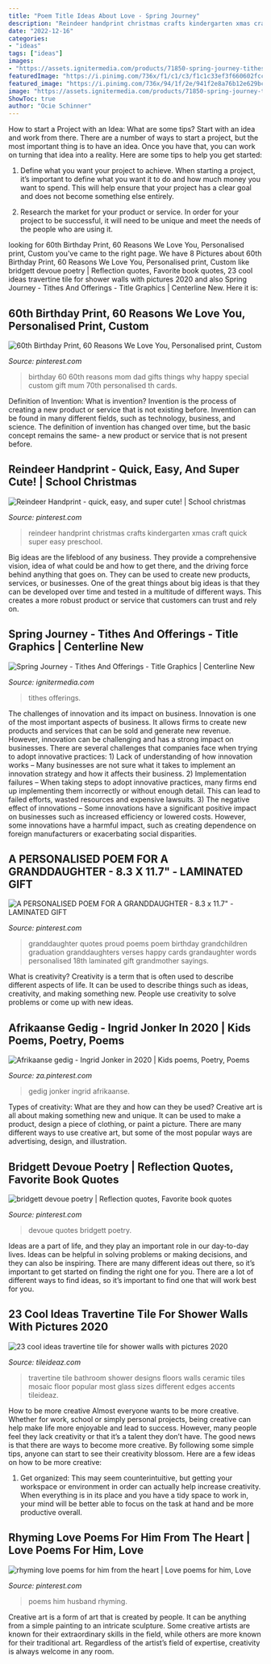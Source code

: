 ```yaml
---
title: "Poem Title Ideas About Love - Spring Journey"
description: "Reindeer handprint christmas crafts kindergarten xmas craft quick super easy preschool"
date: "2022-12-16"
categories:
- "ideas"
tags: ["ideas"]
images:
- "https://assets.ignitermedia.com/products/71850-spring-journey-tithes-and-offerings/preview/image"
featuredImage: "https://i.pinimg.com/736x/f1/c1/c3/f1c1c33ef3f660602fccae67db5849ce.jpg"
featured_image: "https://i.pinimg.com/736x/94/1f/2e/941f2e8a76b12e629bc7c8d65f4d60ee.jpg"
image: "https://assets.ignitermedia.com/products/71850-spring-journey-tithes-and-offerings/preview/image"
ShowToc: true
author: "Ocie Schinner"
---
```



How to start a Project with an Idea: What are some tips?
Start with an idea and work from there. There are a number of ways to start a project, but the most important thing is to have an idea. Once you have that, you can work on turning that idea into a reality. Here are some tips to help you get started:
1. Define what you want your project to achieve. When starting a project, it’s important to define what you want it to do and how much money you want to spend. This will help ensure that your project has a clear goal and does not become something else entirely.

2. Research the market for your product or service. In order for your project to be successful, it will need to be unique and meet the needs of the people who are using it.

	

		
looking for 60th Birthday Print, 60 Reasons We Love You, Personalised print, Custom you've came to the right page. We have 8 Pictures about 60th Birthday Print, 60 Reasons We Love You, Personalised print, Custom like bridgett devoue poetry | Reflection quotes, Favorite book quotes, 23 cool ideas travertine tile for shower walls with pictures 2020 and also Spring Journey - Tithes And Offerings - Title Graphics | Centerline New. Here it is:
		
    
## 60th Birthday Print, 60 Reasons We Love You, Personalised Print, Custom

<img loading=lazy src="https://i.pinimg.com/736x/cc/23/41/cc234138b413d9ba4af6ba0e7094c421--th-birthday-gifts--birthday.jpg" onerror="this.onerror=null;this.src='https://tse1.mm.bing.net/th?id=OIP.xFIbKGXqdOguHiNoFBRFhAHaHa&amp;pid=15.1';" alt="60th Birthday Print, 60 Reasons We Love You, Personalised print, Custom">

_Source: pinterest.com_

>birthday 60 60th reasons mom dad gifts things why happy special custom gift mum 70th personalised th cards. 

	

Definition of Invention: What is invention?
Invention is the process of creating a new product or service that is not existing before. Invention can be found in many different fields, such as technology, business, and science. The definition of invention has changed over time, but the basic concept remains the same- a new product or service that is not present before.

    
## Reindeer Handprint - Quick, Easy, And Super Cute! | School Christmas

<img loading=lazy src="https://i.pinimg.com/736x/8a/71/c4/8a71c4d24fc17ecb1efcd4e582665a38--reindeer-handprint-xmas-crafts.jpg" onerror="this.onerror=null;this.src='https://tse1.mm.bing.net/th?id=OIP.CULeOOJ0ahLf_lKI-LeNvgHaJ3&amp;pid=15.1';" alt="Reindeer Handprint - quick, easy, and super cute! | School christmas">

_Source: pinterest.com_

>reindeer handprint christmas crafts kindergarten xmas craft quick super easy preschool. 

	

Big ideas are the lifeblood of any business. They provide a comprehensive vision, idea of what could be and how to get there, and the driving force behind anything that goes on. They can be used to create new products, services, or businesses. One of the great things about big ideas is that they can be developed over time and tested in a multitude of different ways. This creates a more robust product or service that customers can trust and rely on.

    
## Spring Journey - Tithes And Offerings - Title Graphics | Centerline New

<img loading=lazy src="https://assets.ignitermedia.com/products/71850-spring-journey-tithes-and-offerings/preview/image" onerror="this.onerror=null;this.src='https://tse2.mm.bing.net/th?id=OIP.XwYnP8_qJ81Yv0QkuHaNCgHaEK&amp;pid=15.1';" alt="Spring Journey - Tithes And Offerings - Title Graphics | Centerline New">

_Source: ignitermedia.com_

>tithes offerings. 

	

The challenges of innovation and its impact on business.
Innovation is one of the most important aspects of business. It allows firms to create new products and services that can be sold and generate new revenue. However, innovation can be challenging and has a strong impact on businesses. There are several challenges that companies face when trying to adopt innovative practices: 1) Lack of understanding of how innovation works – Many businesses are not sure what it takes to implement an innovation strategy and how it affects their business. 2) Implementation failures – When taking steps to adopt innovative practices, many firms end up implementing them incorrectly or without enough detail. This can lead to failed efforts, wasted resources and expensive lawsuits. 3) The negative effect of innovations – Some innovations have a significant positive impact on businesses such as increased efficiency or lowered costs. However, some innovations have a harmful impact, such as creating dependence on foreign manufacturers or exacerbating social disparities.

    
## A PERSONALISED POEM FOR A GRANDDAUGHTER - 8.3 X 11.7&quot; - LAMINATED GIFT

<img loading=lazy src="https://i.pinimg.com/736x/e3/55/fe/e355fec70ef3cf1c492426cb2799cabe.jpg" onerror="this.onerror=null;this.src='https://tse4.mm.bing.net/th?id=OIP.8Pj0A7p4SflDWmN19zg1SgAAAA&amp;pid=15.1';" alt="A PERSONALISED POEM FOR A GRANDDAUGHTER - 8.3 x 11.7&quot; - LAMINATED GIFT">

_Source: pinterest.com_

>granddaughter quotes proud poems poem birthday grandchildren graduation granddaughters verses happy cards grandaughter words personalised 18th laminated gift grandmother sayings. 

	

What is creativity?
Creativity is a term that is often used to describe different aspects of life. It can be used to describe things such as ideas, creativity, and making something new. People use creativity to solve problems or come up with new ideas.

    
## Afrikaanse Gedig - Ingrid Jonker In 2020 | Kids Poems, Poetry, Poems

<img loading=lazy src="https://i.pinimg.com/736x/f1/c1/c3/f1c1c33ef3f660602fccae67db5849ce.jpg" onerror="this.onerror=null;this.src='https://tse2.mm.bing.net/th?id=OIP.-EmQC_jlLCc17gEEyDFDYwHaN6&amp;pid=15.1';" alt="Afrikaanse gedig - Ingrid Jonker in 2020 | Kids poems, Poetry, Poems">

_Source: za.pinterest.com_

>gedig jonker ingrid afrikaanse. 

	

Types of creativity: What are they and how can they be used?
Creative art is all about making something new and unique. It can be used to make a product, design a piece of clothing, or paint a picture. There are many different ways to use creative art, but some of the most popular ways are advertising, design, and illustration.

    
## Bridgett Devoue Poetry | Reflection Quotes, Favorite Book Quotes

<img loading=lazy src="https://i.pinimg.com/736x/94/1f/2e/941f2e8a76b12e629bc7c8d65f4d60ee.jpg" onerror="this.onerror=null;this.src='https://tse3.mm.bing.net/th?id=OIP.D8z7-QBFOLOL-EgLgZNGBwHaJ4&amp;pid=15.1';" alt="bridgett devoue poetry | Reflection quotes, Favorite book quotes">

_Source: pinterest.com_

>devoue quotes bridgett poetry. 

	

Ideas are a part of life, and they play an important role in our day-to-day lives. Ideas can be helpful in solving problems or making decisions, and they can also be inspiring. There are many different ideas out there, so it’s important to get started on finding the right one for you. There are a lot of different ways to find ideas, so it’s important to find one that will work best for you.

    
## 23 Cool Ideas Travertine Tile For Shower Walls With Pictures 2020

<img loading=lazy src="https://www.tileideaz.com/wp-content/uploads/2015/08/1067.jpg" onerror="this.onerror=null;this.src='https://tse2.mm.bing.net/th?id=OIP.P-Wqs5G225laCmMncvMT-gHaLI&amp;pid=15.1';" alt="23 cool ideas travertine tile for shower walls with pictures 2020">

_Source: tileideaz.com_

>travertine tile bathroom shower designs floors walls ceramic tiles mosaic floor popular most glass sizes different edges accents tileideaz. 

	

How to be more creative
Almost everyone wants to be more creative. Whether for work, school or simply personal projects, being creative can help make life more enjoyable and lead to success. However, many people feel they lack creativity or that it’s a talent they don’t have. The good news is that there are ways to become more creative. By following some simple tips, anyone can start to see their creativity blossom.
Here are a few ideas on how to be more creative:

1) Get organized: This may seem counterintuitive, but getting your workspace or environment in order can actually help increase creativity. When everything is in its place and you have a tidy space to work in, your mind will be better able to focus on the task at hand and be more productive overall.

    
## Rhyming Love Poems For Him From The Heart | Love Poems For Him, Love

<img loading=lazy src="https://i.pinimg.com/736x/7a/7e/51/7a7e51a2507c5cd599300a2914581b73--love-poems-for-him-love-my-husband.jpg" onerror="this.onerror=null;this.src='https://tse2.mm.bing.net/th?id=OIP.s0oFXQH2t1EMQP39J0yqagAAAA&amp;pid=15.1';" alt="rhyming love poems for him from the heart | Love poems for him, Love">

_Source: pinterest.com_

>poems him husband rhyming. 

	

Creative art is a form of art that is created by people. It can be anything from a simple painting to an intricate sculpture. Some creative artists are known for their extraordinary skills in the field, while others are more known for their traditional art. Regardless of the artist’s field of expertise, creativity is always welcome in any room.

